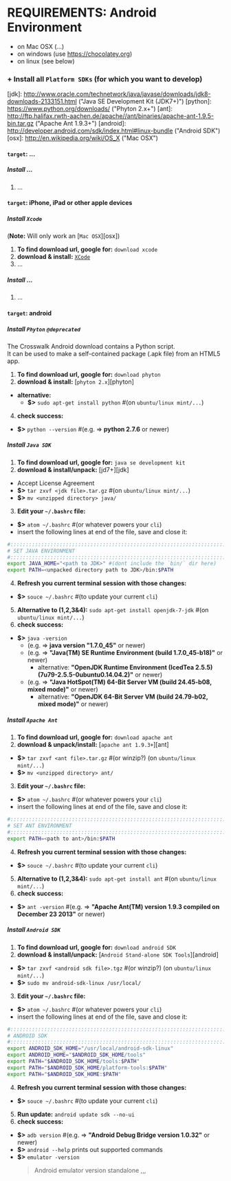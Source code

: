 # REQUIREMENTS: Android Environment
* on Mac OSX (...)
* on windows (use https://chocolatey.org)
* on linux (see below)


### + Install all `Platform SDKs` (for which you want to develop)

[xcode]: http://developer.apple.com/xcode/ ("XCode IDE for Mac OSX")
[jdk]:  http://www.oracle.com/technetwork/java/javase/downloads/jdk8-downloads-2133151.html ("Java SE Development Kit (JDK7+)")
[python]: https://www.python.org/downloads/ ("Phyton 2.x+")
[ant]: http://ftp.halifax.rwth-aachen.de/apache//ant/binaries/apache-ant-1.9.5-bin.tar.gz ("Apache Ant 1.9.3+")
[android]: http://developer.android.com/sdk/index.html#linux-bundle ("Android SDK")
[osx]: http://en.wikipedia.org/wiki/OS_X ("Mac OSX")

#### `target`: ...

##### Install ...
1. ...


#### `target`: iPhone, iPad or other apple devices

##### Install `Xcode`
(**Note:** Will only work an [`Mac OSX`][osx])
1. **To find download url, google for:** `download xcode`
2. **download & install:** [`XCode`][xcode]
3. ...

##### Install ...
1. ...


#### `target`: android

##### Install `Phyton` `@deprecated`
The Crosswalk Android download contains a Python script.  
It can be used to make a self-contained package (.apk file) from an HTML5 app.
1. **To find download url, google for:** `download phyton`
2. **download & install:** [`phyton 2.x`][phyton]
  * **alternative:**
    * **$>** `sudo apt-get install python` #(on `ubuntu/linux mint/...`)
4. **check success:**
  * **$>** `python --version` #(e.g. => **python 2.7.6** or newer)

##### Install `Java SDK`
1. **To find download url, google for:** `java se development kit`
2. **download & install/unpack:** [jd7+][jdk]
  * Accept License Agreement
  * **$>** `tar zxvf <jdk file>.tar.gz` #(on `ubuntu/linux mint/...`)
  * **$>** `mv <unzipped directory> java/`
3. **Edit your `~/.bashrc` file:**
  * **$>** `atom ~/.bashrc` #(or whatever powers your `cli`)
  * insert the following lines at end of the file, save and close it:
```bash
#::::::::::::::::::::::::::::::::::::::::::::::::::::::::::::::::::::::::::::
# SET JAVA ENVIRONMENT
#::::::::::::::::::::::::::::::::::::::::::::::::::::::::::::::::::::::::::::
export JAVA_HOME="<path to JDK>" #(dont include the `bin/` dir here)
export PATH=<unpacked directory path to JDK>/bin:$PATH
```
4. **Refresh you current terminal session with those changes:**
  * **$>** `souce ~/.bashrc` #(to update your current `cli`)
5. **Alternative to (1,2,3&4):** `sudo apt-get install openjdk-7-jdk` #(on `ubuntu/linux mint/...`)
6. **check success:**
  * **$>** `java -version`
    * (e.g. => **java version "1.7.0_45"** or newer)
    * (e.g. => **"Java(TM) SE Runtime Environment (build 1.7.0_45-b18)"** or newer)
      * alternative: **"OpenJDK Runtime Environment (IcedTea 2.5.5) (7u79-2.5.5-0ubuntu0.14.04.2)"** or newer)
    * (e.g. => **"Java HotSpot(TM) 64-Bit Server VM (build 24.45-b08, mixed mode)"** or newer)
      * alternative: **"OpenJDK 64-Bit Server VM (build 24.79-b02, mixed mode)"** or newer)

##### Install `Apache Ant`
1. **To find download url, google for:** `download apache ant`
2. **download & unpack/install:** [`apache ant 1.9.3+`][ant]
  * **$>** `tar zxvf <ant file>.tar.gz` #(or winzip?) (on `ubuntu/linux mint/...`)
  * **$>** `mv <unzipped directory> ant/`
3. **Edit your `~/.bashrc` file:**
  * **$>** `atom ~/.bashrc` #(or whatever powers your `cli`)
  * insert the following lines at end of the file, save and close it:
```bash
#::::::::::::::::::::::::::::::::::::::::::::::::::::::::::::::::::::::::::::
# SET ANT ENVIRONMENT
#::::::::::::::::::::::::::::::::::::::::::::::::::::::::::::::::::::::::::::
export PATH=<path to ant>/bin:$PATH
```
4. **Refresh you current terminal session with those changes:**
  * **$>** `souce ~/.bashrc` #(to update your current `cli`)
5. **Alternative to (1,2,3&4):** `sudo apt-get install ant` #(on `ubuntu/linux mint/...`)
6. **check success:**
  * **$>** `ant -version` #(e.g. => **"Apache Ant(TM) version 1.9.3 compiled on December 23 2013"** or newer)

##### Install `Android SDK`
1. **To find download url, google for:** `download android SDK`
2. **download & install/unpack:** [`Android Stand-alone SDK Tools`][android]
  * **$>** `tar zxvf <android sdk file>.tgz` #(or winzip?) (on `ubuntu/linux mint/...`)
  * **$>** `sudo mv android-sdk-linux /usr/local/`
3. **Edit your `~/.bashrc` file:**
  * **$>** `atom ~/.bashrc` #(or whatever powers your `cli`)
  * insert the following lines at end of the file, save and close it:
```bash
#::::::::::::::::::::::::::::::::::::::::::::::::::::::::::::::::::::::::::::
# ANDROID SDK
#::::::::::::::::::::::::::::::::::::::::::::::::::::::::::::::::::::::::::::
export ANDROID_SDK_HOME="/usr/local/android-sdk-linux"
export ANDROID_HOME="$ANDROID_SDK_HOME/tools"
export PATH="$ANDROID_SDK_HOME/tools:$PATH"
export PATH="$ANDROID_SDK_HOME/platform-tools:$PATH"
export PATH="$ANDROID_SDK_HOME:$PATH"
```
4. **Refresh you current terminal session with those changes:**
  * **$>** `souce ~/.bashrc` #(to update your current `cli`)
5. **Run update:** `android update sdk --no-ui`
6. **check success:**
  * **$>** `adb version` #(e.g. => **"Android Debug Bridge version 1.0.32"** or newer)
  * **$>** `android --help` prints out supported commands
  * **$>** `emulator -version`
    > Android emulator version standalone
    > ,,,
